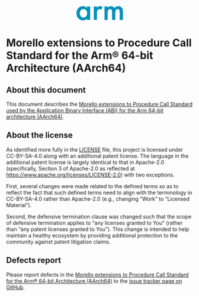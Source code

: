 <div align="center">
   <img src="Arm_logo_blue_150MN.png" />
</div>

# Morello extensions to Procedure Call Standard for the Arm® 64-bit Architecture (AArch64)


## About this document

This document describes the [Morello extensions to Procedure Call Standard
used by the Application Binary Interface (ABI) for the Arm 64-bit
architecture (AArch64)](aapcs64-morello.rst).

## About the license

As identified more fully in the [LICENSE](LICENSE) file, this project
is licensed under CC-BY-SA-4.0 along with an additional patent
license.  The language in the additional patent license is largely
identical to that in Apache-2.0 (specifically, Section 3 of Apache-2.0
as reflected at https://www.apache.org/licenses/LICENSE-2.0) with two
exceptions.

First, several changes were made related to the defined terms so as to
reflect the fact that such defined terms need to align with the
terminology in CC-BY-SA-4.0 rather than Apache-2.0 (e.g., changing
“Work” to “Licensed Material”).

Second, the defensive termination clause was changed such that the
scope of defensive termination applies to “any licenses granted to
You” (rather than “any patent licenses granted to You”).  This change
is intended to help maintain a healthy ecosystem by providing
additional protection to the community against patent litigation
claims.

## Defects report
Please report defects in the [Morello extensions to Procedure Call Standard
for the Arm® 64-bit Architecture (AArch64)](aapcs64-morello.rst) to the [issue
tracker page on GitHub](https://github.com/ARM-software/abi-aa/issues).